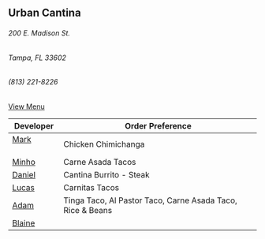 ## Urban Cantina
###### 200 E. Madison St.
###### Tampa, FL 33602
###### (813) 221-8226

[View Menu](https://store7.geomerx.com/urbancantina/index.cfm?fuseaction=category&categoryID=1)



Developer     | Order Preference
--------------|---------------------
[Mark](http://github.com/mark-smithtb)              | Chicken Chimichanga
[Minho](https://github.com/minhochoi)               | Carne Asada Tacos
[Daniel](https://github.come/dtartaglia)            | Cantina Burrito - Steak
[Lucas]()                                           | Carnitas Tacos
[Adam](https://github.com/ahaubenstock)             | Tinga Taco, Al Pastor Taco, Carne Asada Taco, Rice & Beans
[Blaine]()                                          | 

